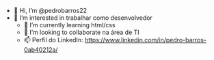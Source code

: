 - 👋 Hi, I’m @pedrobarros22
- 👀 I’m interested in trabalhar   como desenvolvedor     
  -   🌱 I’m currently learning  html/css
  - 💞️ I’m looking to collaborate na área de TI
  - 📫 Perfil do LinkedIn: https://www.linkedin.com/in/pedro-barros-0ab40212a/
